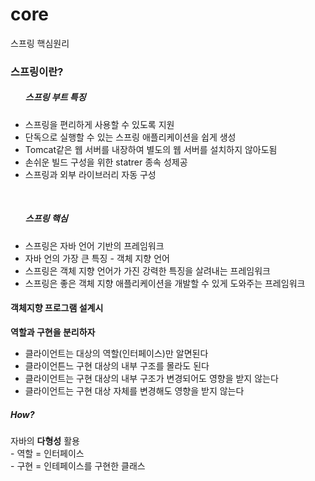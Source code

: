 # core
스프링 핵심원리

<h3>스프링이란?</h3>
<ul>
<h5>스프링 부트 특징</h5>
<li> 스프링을 편리하게 사용할 수 있도록 지원</li>
<li> 단독으로 실행할 수 있는 스프링 애플리케이션을 쉽게 생성</li>
<li> Tomcat같은 웹 서버를 내장하여 별도의 웹 서버를 설치하지 않아도됨</li>
<li> 손쉬운 빌드 구성을 위한 statrer 종속 성제공</li>
<li> 스프링과 외부 라이브러리 자동 구성</li>
</ul>
<br>
<ul>
<h5>스프링 핵심</h5>
<li> 스프링은 자바 언어 기반의 프레임워크</li>
<li> 자바 언의 가장 큰 특징 - 객체 지향 언어</li>
<li> 스프링은 객체 지향 언어가 가진 강력한 특징을 살려내는 프레임워크</li>
<li> 스프링은 좋은 객체 지향 애플리케이션을 개발할 수 있게 도와주는 프레임워크</li>
</ul>

<h4>객체지향 프로그램 설계시</h4>
<strong>역할과 구현을 분리하자</strong>
<ul>
<li>클라이언트는 대상의 역할(인터페이스)만 알면된다</li>
<li>클라이언튼느 구현 대상의 내부 구조를 몰라도 된다</li>
<li>클라이언트는 구현 대상의 내부 구조가 변경되어도 영향을 받지 않는다</li>
<li>클라이언트는 구현 대상 자체를 변경해도 영향을 받지 않는다 </li>
</ul>

<h5>How?</h5>
<p>
자바의 <b>다형성</b> 활용<br>
- 역할 = 인터페이스<br>
- 구현 = 인테페이스를 구현한 클래스<br>
</p>
